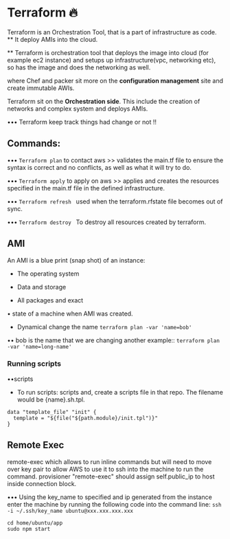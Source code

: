 # Terraform 🔥

Terraform is an Orchestration Tool, that is a part of infrastructure as code.
** It deploy AMIs into the cloud.

** Terraform is orchestration tool that deploys the image into cloud (for example ec2 instance) and setups up infrastructure(vpc, networking etc), so has the image and does the networking as well.

where Chef and packer sit more on the **configuration management** site and create immutable AWIs.

Terraform  sit on the **Orchestration side**. This include the creation  of networks and complex system and deploys AMIs.

••• Terraform keep track things had change or not !!

## Commands:

••• ``` Terraform plan ``` to contact aws >> validates the main.tf file to ensure the syntax is correct and no conflicts, as well as what it will try to do.

••• ``` Terraform apply ``` to apply on aws >> applies and creates the resources specified in the main.tf file in the defined infrastructure.

••• ```Terraform refresh ``` used when the terraform.rfstate file becomes out of sync.


••• ```Terraform destroy ```  To destroy all resources created by terraform.

## AMI

An AMI is a blue print (snap shot) of an instance:
 - The operating system

 - Data and storage

 - All packages and exact

 • state of a machine when AMI was created.

 - Dynamical change the name ```terraform plan -var 'name=bob'```

 •• bob is the name that we are changing another example:: ```terraform plan -var 'name=long-name'```



### Running scripts

 ••scripts

 - To run scripts: scripts and, create a scripts file in that repo. The filename would be {name}.sh.tpl.

 ```
 data "template_file" "init" {
   template = "${file("${path.module}/init.tpl")}"
 }

 ```

## Remote Exec

remote-exec which allows to run inline commands but will need to move over key pair to allow AWS to use it to ssh into the machine to run the command. provisioner "remote-exec" should assign self.public_ip to host inside connection block.


••• Using the key_name to specified and ip generated from the instance enter the machine by running the following code into the command line: ```ssh -i ~/.ssh/key_name ubuntu@xxx.xxx.xxx.xxx ```

```
cd home/ubuntu/app
sudo npm start

```
